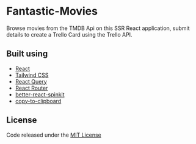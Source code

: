# Fantastic-Movies
Browse movies from the TMDB Api on this SSR React application, submit details to create a Trello Card using the Trello API.

## Built using
- [React](https://reactjs.org/)
- [Tailwind CSS](https://tailwindcss.com/)
- [React Query](https://react-query.tanstack.com/)
- [React Router](https://reactrouterdotcom.fly.dev/docs/en/v6)
- [better-react-spinkit](https://www.npmjs.com/package/better-react-spinkit)
- [copy-to-clipboard](https://www.npmjs.com/package/copy-to-clipboard)

## License
Code released under the [MIT License](https://github.com/Tushar-Indurjeeth/Fantastic-Movies/blob/8d14460a358742e0754844bbaf70e52e0b937e1f/LICENSE)
